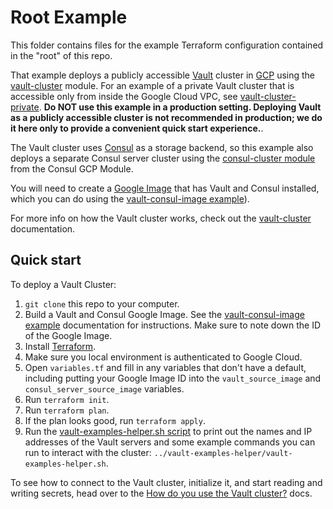 # Root Example 

This folder contains files for the example Terraform configuration contained in the "root" of this repo.

That example deploys a publicly accessible [Vault](https://www.vaultproject.io/) cluster in [GCP](https://cloud.google.com/)
using the [vault-cluster](https://github.com/hashicorp/terraform-google-vault/tree/master/modules/vault-cluster) module. For an example of a private Vault cluster that is accessible
only from inside the Google Cloud VPC, see [vault-cluster-private](https://github.com/hashicorp/terraform-google-vault/tree/master/examples/vault-cluster-private). **Do NOT use this
example in a production setting. Deploying Vault as a publicly accessible cluster is not recommended in production; we
do it here only to provide a convenient quick start experience.**. 

The Vault cluster uses [Consul](https://www.consul.io/) as a storage backend, so this example also deploys a separate
Consul server cluster using the [consul-cluster module](
https://github.com/hashicorp/terraform-google-consul/tree/master/modules/consul-cluster) from the Consul GCP Module.

You will need to create a [Google Image](https://cloud.google.com/compute/docs/images) that has Vault and Consul
installed, which you can do using the [vault-consul-image example](https://github.com/hashicorp/terraform-google-vault/tree/master/examples/vault-consul-image)).  

For more info on how the Vault cluster works, check out the [vault-cluster](https://github.com/hashicorp/terraform-google-vault/tree/master/modules/vault-cluster) documentation.


## Quick start

To deploy a Vault Cluster:

1. `git clone` this repo to your computer.
1. Build a Vault and Consul Google Image. See the [vault-consul-image example](https://github.com/hashicorp/terraform-google-vault/tree/master/examples/vault-consul-image) documentation
   for instructions. Make sure to note down the ID of the Google Image.
1. Install [Terraform](https://www.terraform.io/).
1. Make sure you local environment is authenticated to Google Cloud.
1. Open `variables.tf` and fill in any variables that don't have a default, including putting your Google Image ID into
   the `vault_source_image` and `consul_server_source_image` variables.
1. Run `terraform init`.
1. Run `terraform plan`.
1. If the plan looks good, run `terraform apply`.
1. Run the [vault-examples-helper.sh script](https://github.com/hashicorp/terraform-google-vault/tree/master/examples/vault-examples-helper/vault-examples-helper.sh) to 
   print out the names and IP addresses of the Vault servers and some example commands you can run to interact with the
   cluster: `../vault-examples-helper/vault-examples-helper.sh`.
   
To see how to connect to the Vault cluster, initialize it, and start reading and writing secrets, head over to the 
[How do you use the Vault cluster?](https://github.com/hashicorp/terraform-google-vault/tree/master/modules/vault-cluster#how-do-you-use-the-vault-cluster) docs.
